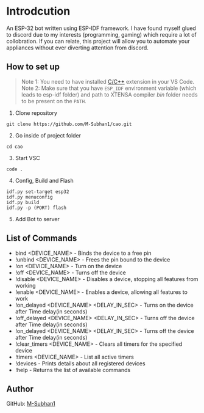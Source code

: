 # Introdcution

An ESP-32 bot written using ESP-IDF framework. I have found myself glued to discord due to my interests (programming, gaming) which require a lot of collobration. If you can relate, this project will allow you to automate your appliances without ever diverting attention from discord. 

## How to set up
  > Note 1: You need to have installed [C/C++](https://marketplace.visualstudio.com/items?itemName=ms-vscode.cpptools) extension in your VS Code.
  > Note 2: Make sure that you have `ESP_IDF` environment variable (which leads to esp-idf folder) and path to XTENSA compiler _bin_ folder needs to be present on the `PATH`.
  
1. Clone repository
```
git clone https://github.com/M-Subhan1/cao.git
```

2. Go inside of project folder
```
cd cao
```

3. Start VSC
```
code .
```

4. Config, Build and Flash

```
idf.py set-target esp32
idf.py menuconfig
idf.py build
idf.py -p (PORT) flash
```

5. Add Bot to server

## List of Commands

- bind <DEVICE_NAME> - Binds the device to a free pin
- !unbind <DEVICE_NAME> - Frees the pin bound to the device
- !on <DEVICE_NAME> - Turn on the device
- !off <DEVICE_NAME> - Turns off the device
- !disable <DEVICE_NAME> - Disables a device, stopping all features from working
- !enable <DEVICE_NAME> - Enables a device, allowing all features to work
- !on_delayed <DEVICE_NAME> <DELAY_IN_SEC> - Turns on the device after Time delay(in seconds)
- !off_delayed <DEVICE_NAME> <DELAY_IN_SEC> - Turns off the device after Time delay(in seconds)
- !on_delayed <DEVICE_NAME> <DELAY_IN_SEC> - Turns off the device after Time delay(in seconds)
- !clear_timers <DEVICE_NAME> - Clears all timers for the specified device
- !timers <DEVICE_NAME> - List all active timers
- !devices - Prints details about all registered devices
- !help - Returns the list of available commands

## Author

GitHub: [M-Subhan1](https://github.com/M-Subhan1)<br>
